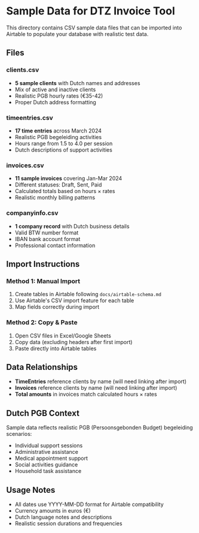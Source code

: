 # Sample Data for DTZ Invoice Tool

This directory contains CSV sample data files that can be imported into Airtable to populate your database with realistic test data.

## Files

### clients.csv
- **5 sample clients** with Dutch names and addresses
- Mix of active and inactive clients
- Realistic PGB hourly rates (€35-42)
- Proper Dutch address formatting

### timeentries.csv
- **17 time entries** across March 2024
- Realistic PGB begeleiding activities
- Hours range from 1.5 to 4.0 per session
- Dutch descriptions of support activities

### invoices.csv
- **11 sample invoices** covering Jan-Mar 2024
- Different statuses: Draft, Sent, Paid
- Calculated totals based on hours × rates
- Realistic monthly billing patterns

### companyinfo.csv
- **1 company record** with Dutch business details
- Valid BTW number format
- IBAN bank account format
- Professional contact information

## Import Instructions

### Method 1: Manual Import
1. Create tables in Airtable following `docs/airtable-schema.md`
2. Use Airtable's CSV import feature for each table
3. Map fields correctly during import

### Method 2: Copy & Paste
1. Open CSV files in Excel/Google Sheets
2. Copy data (excluding headers after first import)
3. Paste directly into Airtable tables

## Data Relationships

- **TimeEntries** reference clients by name (will need linking after import)
- **Invoices** reference clients by name (will need linking after import)
- **Total amounts** in invoices match calculated hours × rates

## Dutch PGB Context

Sample data reflects realistic PGB (Persoonsgebonden Budget) begeleiding scenarios:
- Individual support sessions
- Administrative assistance
- Medical appointment support
- Social activities guidance
- Household task assistance

## Usage Notes

- All dates use YYYY-MM-DD format for Airtable compatibility
- Currency amounts in euros (€)
- Dutch language notes and descriptions
- Realistic session durations and frequencies